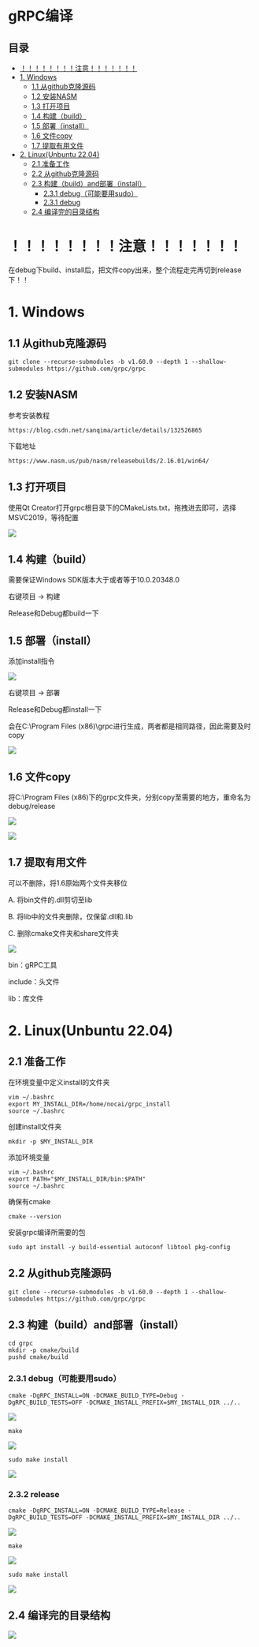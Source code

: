 # gRPC编译

## 目录

-   [！！！！！！！！注意！！！！！！！](#注意)
-   [1. Windows](#1-Windows)
    -   [    1.1 从github克隆源码](#----11-从github克隆源码)
    -   [    1.2 安装NASM](#----12-安装NASM)
    -   [    1.3 打开项目](#----13-打开项目)
    -   [    1.4 构建（build）](#----14-构建build)
    -   [    1.5 部署（install）](#----15-部署install)
    -   [1.6 文件copy](#16-文件copy)
    -   [1.7 提取有用文件](#17-提取有用文件)
-   [2. Linux(Unbuntu 22.04)](#2-LinuxUnbuntu-2204)
    -   [2.1 准备工作](#21-准备工作)
    -   [2.2 从github克隆源码](#22-从github克隆源码)
    -   [2.3 构建（build）and部署（install）](#23-构建buildand部署install)
        -   [2.3.1 debug（可能要用sudo）](#231-debug可能要用sudo)
        -   [2.3.1 debug](#231-debug)
    -   [2.4 编译完的目录结构](#24-编译完的目录结构)

# ！！！！！！！！注意！！！！！！！

在debug下build、install后，把文件copy出来，整个流程走完再切到release下！！

# 1. Windows

## &#x20;   1.1 从github克隆源码

```纯文本
git clone --recurse-submodules -b v1.60.0 --depth 1 --shallow-submodules https://github.com/grpc/grpc
```

## &#x20;   1.2 安装NASM

&#x20;   参考安装教程

```纯文本
https://blog.csdn.net/sanqima/article/details/132526865
```

&#x20;   下载地址

```纯文本
https://www.nasm.us/pub/nasm/releasebuilds/2.16.01/win64/
```

## &#x20;   1.3 打开项目

&#x20;   使用Qt Creator打开grpc根目录下的CMakeLists.txt，拖拽进去即可，选择MSVC2019，等待配置

![](image/image_1.png)

## &#x20;   1.4 构建（build）

&#x20;   需要保证Windows SDK版本大于或者等于10.0.20348.0

&#x20;   右键项目 → 构建 &#x20;

&#x20;   Release和Debug都build一下

## &#x20;   1.5 部署（install）

&#x20;   添加install指令

![](image/image_2.png)

&#x20;   右键项目 → 部署

&#x20;   Release和Debug都install一下

&#x20;   会在C:\Program Files (x86)\grpc进行生成，两者都是相同路径，因此需要及时copy

![](image/image_3.png)

## 1.6 文件copy

&#x20;   将C:\Program Files (x86)下的grpc文件夹，分别copy至需要的地方，重命名为debug/release

![](image/image_4.png)

![](image/image_5.png)

## 1.7 提取有用文件

&#x20;   可以不删除，将1.6原始两个文件夹移位

A. 将bin文件的.dll剪切至lib

B. 将lib中的文件夹删除，仅保留.dll和.lib

C. 删除cmake文件夹和share文件夹

![](image/image_6.png)

bin：gRPC工具

include：头文件

lib：库文件

# 2. Linux(Unbuntu 22.04)

## 2.1 准备工作

&#x20;   在环境变量中定义install的文件夹

```纯文本
vim ~/.bashrc
export MY_INSTALL_DIR=/home/nocai/grpc_install
source ~/.bashrc
```

&#x20;   创建install文件夹

```纯文本
mkdir -p $MY_INSTALL_DIR
```

&#x20;   添加环境变量

```纯文本
vim ~/.bashrc
export PATH="$MY_INSTALL_DIR/bin:$PATH"
source ~/.bashrc
```

&#x20;   确保有cmake

```纯文本
cmake --version
```

安装grpc编译所需要的包

```纯文本
sudo apt install -y build-essential autoconf libtool pkg-config
```

## 2.2 从github克隆源码

```纯文本
git clone --recurse-submodules -b v1.60.0 --depth 1 --shallow-submodules https://github.com/grpc/grpc
```

## 2.3 构建（build）and部署（install）

```纯文本
cd grpc
mkdir -p cmake/build
pushd cmake/build

```

### 2.3.1 debug（可能要用sudo）

```纯文本
cmake -DgRPC_INSTALL=ON -DCMAKE_BUILD_TYPE=Debug -DgRPC_BUILD_TESTS=OFF -DCMAKE_INSTALL_PREFIX=$MY_INSTALL_DIR ../..
```

![](image/image_7.png)

```纯文本
make

```

![](image/image_8.png)

```纯文本
sudo make install
```

![](image/image_9.png)

### 2.3.2 release

```纯文本
cmake -DgRPC_INSTALL=ON -DCMAKE_BUILD_TYPE=Release -DgRPC_BUILD_TESTS=OFF -DCMAKE_INSTALL_PREFIX=$MY_INSTALL_DIR ../..
```

![](image/image_10.png)

```纯文本
make

```

![](image/image_11.png)

```纯文本
sudo make install
```

![](image/image_12.png)

## 2.4 编译完的目录结构

![](image/image_13.png)
